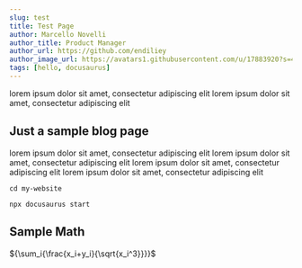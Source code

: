 ```yaml
---
slug: test
title: Test Page
author: Marcello Novelli
author_title: Product Manager
author_url: https://github.com/endiliey
author_image_url: https://avatars1.githubusercontent.com/u/17883920?s=460&v=4
tags: [hello, docusaurus]
---
```





lorem ipsum dolor sit amet, consectetur adipiscing elit
lorem ipsum dolor sit amet, consectetur adipiscing elit

<!--truncate-->
## Just a sample blog page
lorem ipsum dolor sit amet, consectetur adipiscing elit
lorem ipsum dolor sit amet, consectetur adipiscing elit
lorem ipsum dolor sit amet, consectetur adipiscing elit
lorem ipsum dolor sit amet, consectetur adipiscing elit


```shell
cd my-website

npx docusaurus start
```



## Sample Math
${\sum_i{\frac{x_i+y_i}{\sqrt{x_i^3}}}}$
